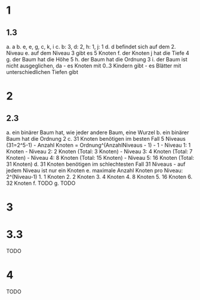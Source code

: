 # 1

## 1.3

a. a
b. e, e, g, c, k, i
c. b: 3, d: 2, h: 1, j: 1
d. d befindet sich auf dem 2. Niveau
e. auf dem Niveau 3 gibt es 5 Knoten
f. der Knoten j hat die Tiefe 4
g. der Baum hat die Höhe 5
h. der Baum hat die Ordnung 3
i. der Baum ist nicht ausgeglichen, da
    - es Knoten mit 0..3 Kindern gibt
    - es Blätter mit unterschiedlichen Tiefen gibt

# 2

## 2.3

a. ein binärer Baum hat, wie jeder andere Baum, eine Wurzel
b. ein binärer Baum hat die Ordnung 2
c. 31 Knoten benötigen im besten Fall 5 Niveaus (31=2^5-1)
    - Anzahl Knoten = Ordnung^(AnzahlNiveaus - 1) - 1
    - Niveau 1: 1 Knoten
    - Niveau 2: 2 Knoten (Total: 3 Knoten)
    - Niveau 3: 4 Knoten (Total: 7 Knoten)
    - Niveau 4: 8 Knoten (Total: 15 Knoten)
    - Niveau 5: 16 Knoten (Total: 31 Knoten)
d. 31 Knoten benötigen im schlechtesten Fall 31 Niveaus
    - auf jedem Niveau ist nur ein Knoten
e. maximale Anzahl Knoten pro Niveau: 2^(Niveau-1)
    1. 1 Knoten
    2. 2 Knoten
    3. 4 Knoten
    4. 8 Knoten
    5. 16 Knoten
    6. 32 Knoten
f. TODO
g. TODO

# 3

# 3.3

TODO

# 4

TODO

